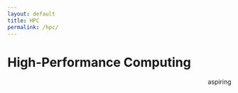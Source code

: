 ```yaml
---
layout: default
title: HPC
permalink: /hpc/
---
```


# High-Performance Computing
<div style="text-align: right;">
    aspiring 
</div>


